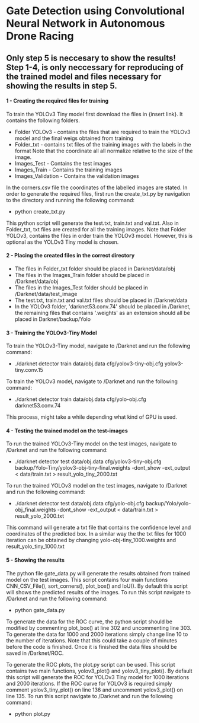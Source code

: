 # Gate Detection using Convolutional Neural Network in Autonomous Drone Racing

## Only step 5 is neccesary to show the results! Step 1-4, is only neccessary for reproducing of the trained model and files necessary for showing the results in step 5. 


#### 1 - Creating the required files for training

To train the YOLOv3 Tiny model first download the files in {insert link}. It contains the following folders.
* Folder YOLOv3 - contains the files that are required to train the YOLOv3 model and the final weigs obtained from training
* Folder_txt - contains txt files of the training images with the labels in the format <object-class> <x> <y> <width> <height> Note that the coordinate all all normalize relative to the size of the image.
* Images_Test - Contains the test images
* Images_Train - Contains the training images
* Images_Validation - Contains the validation images

In the corners.csv file the coordinates of the labelled images are stated. In order to generate the required files, first run the create_txt.py by navigation to the directory and running the following command:
* python create_txt.py

This python script will generate the test.txt, train.txt and val.txt. Also in Folder_txt, txt files are created for all the training images. Note that Folder YOLOv3, contains the files in order train the YOLOv3 model. However, this is optional as the YOLOv3 Tiny model is chosen.

#### 2 - Placing the created files in the correct directory

- The files in Folder_txt folder should be placed in Darknet/data/obj
- The files in the Images_Train folder should be placed in /Darknet/data/obj
- The files in the Images_Test folder should be placed in /Darknet/data/test_image
- The test.txt, train.txt and val.txt files should be placed in /Darknet/data
- In the YOLOv3 folder, 'darknet53.conv.74' should be placed in /Darknet, the remaining files that contains '.weights' as an extension should all be placed in Darknet/backup/Yolo

#### 3 - Training the YOLOv3-Tiny Model
To train the YOLOv3-Tiny model, navigate to /Darknet and run the following command:
- ./darknet detector train data/obj.data cfg/yolov3-tiny-obj.cfg yolov3-tiny.conv.15

To train the YOLOv3 model, navigate to /Darknet and run the following command:
- ./darknet detector train data/obj.data cfg/yolo-obj.cfg darknet53.conv.74

This process, might take a while depending what kind of GPU is used.

#### 4 - Testing the trained model on the test-images
To run the trained YOLOv3-Tiny model on the test images, navigate to /Darknet and run the following command:
- ./darknet detector test data/obj.data cfg/yolov3-tiny-obj.cfg backup/Yolo-Tiny/yolov3-obj-tiny-final.weights -dont_show -ext_output < data/train.txt > result_yolo_tiny_2000.txt

To run the trained YOLOv3 model on the test images, navigate to /Darknet and run the following command:
- ./darknet detector test data/obj.data cfg/yolo-obj.cfg backup/Yolo/yolo-obj_final.weights -dont_show -ext_output < data/train.txt > result_yolo_2000.txt

This command will generate a txt file that contains the confidence level and coordinates of the predicted box. In a similar way the the txt files for 1000 iteration can be obtained by changing yolo-obj-tiny_1000.weights and result_yolo_tiny_1000.txt

#### 5 - Showing the results
The python file gate_data.py will generate the results obtained from trained model on the test images. This script contains four main functions CNN_CSV_File(), sort_corners(), plot_box() and IoU(). By default this script will shows the predicted results of the images. To run this script navigate to /Darknet and run the following command:

- python gate_data.py

To generate the data for the ROC curve, the python script should be modified by commenting plot_box() at line 302 and uncommenting line 303. To generate the data for 1000 and 2000 iterations simply change line 10 to the number of iterations. Note that this could take a couple of minutes before the code is finished. Once it is finished the data files should be saved in /Darknet/ROC. 

To generate the ROC plots, the plot.py script can be used. This script contains two main functions, yolov3_plot() and yolov3_tiny_plot(). By default this script will generate the ROC for YOLOv3 Tiny model for 1000 iterations and 2000 iterations. If the ROC curve for YOLOv3 is required simply comment yolov3_tiny_plot() on line 136 and uncomment yolov3_plot() on line 135. To run this script navigate to /Darknet and run the following command:

- python plot.py






